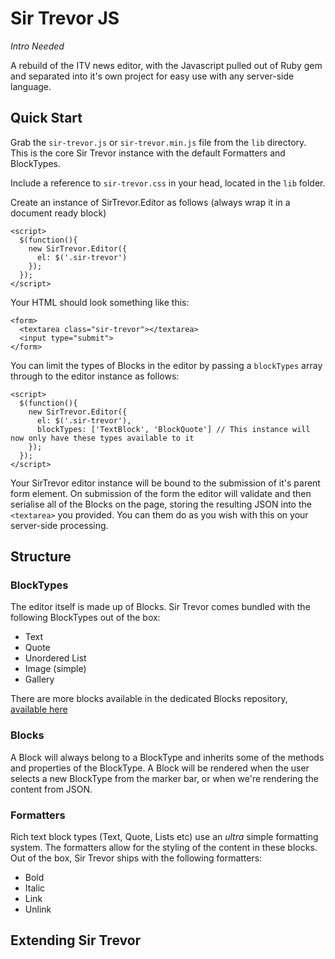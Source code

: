 # Sir Trevor JS

_Intro Needed_

A rebuild of the ITV news editor, with the Javascript pulled out of Ruby gem and separated into it's own project for easy use with any server-side language. 

## Quick Start

Grab the `sir-trevor.js` or `sir-trevor.min.js` file from the `lib` directory. This is the core Sir Trevor instance with the default Formatters and BlockTypes.

Include a reference to `sir-trevor.css` in your head, located in the `lib` folder. 

Create an instance of SirTrevor.Editor as follows (always wrap it in a document ready block)

    <script>
      $(function(){
        new SirTrevor.Editor({
          el: $('.sir-trevor')
        });
      });
    </script>

Your HTML should look something like this:

    <form>
      <textarea class="sir-trevor"></textarea>
      <input type="submit">
    </form>

You can limit the types of Blocks in the editor by passing a `blockTypes` array through to the editor instance as follows:

    <script>
      $(function(){
        new SirTrevor.Editor({
          el: $('.sir-trevor'),
          blockTypes: ['TextBlock', 'BlockQuote'] // This instance will now only have these types available to it
        });
      });
    </script>

Your SirTrevor editor instance will be bound to the submission of it's parent form element. On submission of the form the editor will validate and then serialise all of the Blocks on the page, storing the resulting JSON into the `<textarea>` you provided. You can them do as you wish with this on your server-side processing. 
  
   

## Structure 

### BlockTypes

The editor itself is made up of Blocks. Sir Trevor comes bundled with the following BlockTypes out of the box:

- Text
- Quote
- Unordered List
- Image (simple)
- Gallery

There are more blocks available in the dedicated Blocks repository, [available here](https://github.com/madebymany/sir-trevor-blocks) 

### Blocks

A Block will always belong to a BlockType and inherits some of the methods and properties of the BlockType. A Block will be rendered when the user selects a new BlockType from the marker bar, or when we're rendering the content from JSON. 

### Formatters

Rich text block types (Text, Quote, Lists etc) use an *ultra* simple formatting system. The formatters allow for the styling of the content in these blocks. Out of the box, Sir Trevor ships with the following formatters:

- Bold
- Italic
- Link
- Unlink

## Extending Sir Trevor



